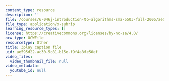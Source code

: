 ```yaml
---
content_type: resource
description: ''
file: /courses/6-046j-introduction-to-algorithms-sma-5503-fall-2005/ae595d22ac305c81b15ef9f4a8fe50ef_vK_q-C-kXhs.vtt
file_type: application/x-subrip
learning_resource_types: []
license: https://creativecommons.org/licenses/by-nc-sa/4.0/
ocw_type: OCWFile
resourcetype: Other
title: 3play caption file
uid: ae595d22-ac30-5c81-b15e-f9f4a8fe50ef
video_files:
  video_thumbnail_file: null
video_metadata:
  youtube_id: null
---
```

